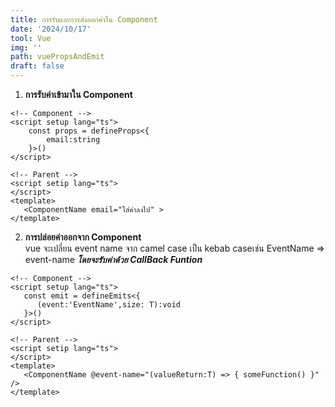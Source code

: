 ```yaml
---
title: การรับและการส่งออกค่าใน Component
date: '2024/10/17'
tool: Vue
img: ''
path: vuePropsAndEmit
draft: false
---
```


1. **การรับค่าเข้ามาใน Component** <br>

```vue
<!-- Component -->
<script setup lang="ts">
    const props = defineProps<{
        email:string
    }>()
</script>

<!-- Parent -->
<script setip lang="ts">
</script>
<template>
   <ComponentName email="ใส่ค่าลงไป" >
</template>
```

2. **การปล่อยค่าออกจาก Component** <br>
vue จะเปลี่ยน event name จาก camel case  เป็น kebab caseเช่น EventName => event-name
***โดยจะรับค่าด้วย CallBack Funtion***
```vue
<!-- Component -->
<script setup lang="ts">
   const emit = defineEmits<{
      (event:'EventName',size: T):void
   }>()
</script>

<!-- Parent -->
<script setip lang="ts">
</script>
<template>
   <ComponentName @event-name="(valueReturn:T) => { someFunction() }" />
</template>
```
